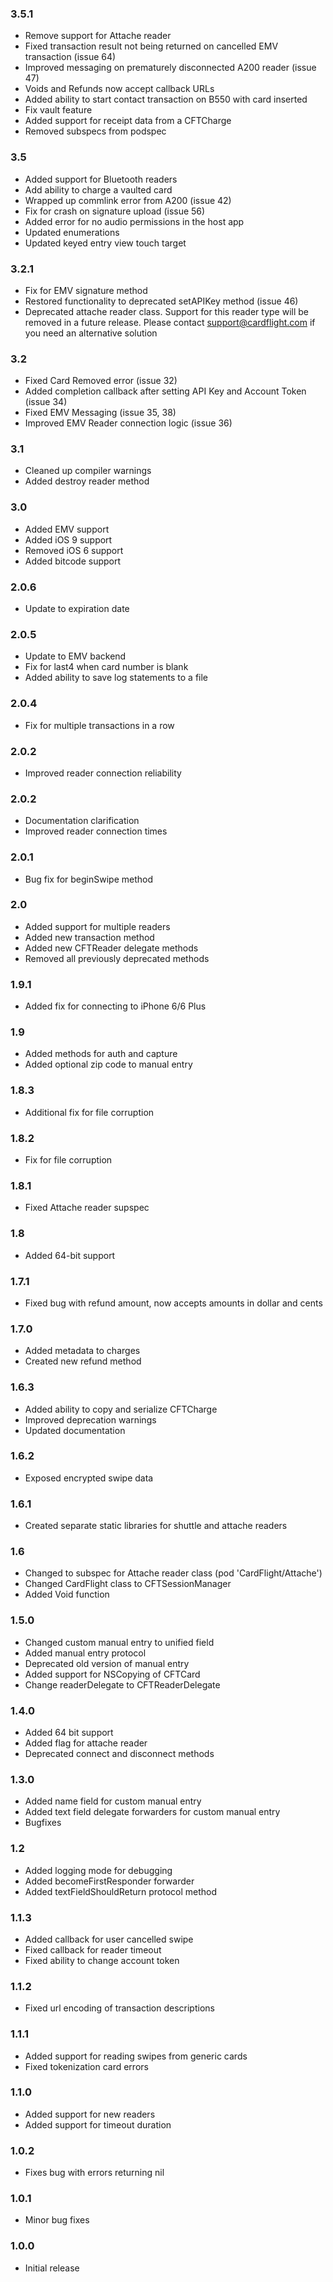 ### 3.5.1
* Remove support for Attache reader
* Fixed transaction result not being returned on cancelled EMV transaction  (issue 64)
* Improved messaging on prematurely disconnected A200 reader (issue 47)
* Voids and Refunds now accept callback URLs
* Added ability to start contact transaction on B550 with card inserted
* Fix vault feature
* Added support for receipt data from a CFTCharge
* Removed subspecs from podspec

### 3.5
* Added support for Bluetooth readers
* Add ability to charge a vaulted card
* Wrapped up commlink error from A200 (issue 42)
* Fix for crash on signature upload (issue 56)
* Added error for no audio permissions in the host app
* Updated enumerations
* Updated keyed entry view touch target

### 3.2.1
* Fix for EMV signature method
* Restored functionality to deprecated setAPIKey method (issue 46)
* Deprecated attache reader class. Support for this reader type will be removed in a future release. Please contact support@cardflight.com if you need an alternative solution

### 3.2
* Fixed Card Removed error (issue 32)
* Added completion callback after setting API Key and Account Token (issue 34)
* Fixed EMV Messaging (issue 35, 38)
* Improved EMV Reader connection logic (issue 36)

### 3.1
* Cleaned up compiler warnings
* Added destroy reader method

### 3.0
* Added EMV support
* Added iOS 9 support
* Removed iOS 6 support
* Added bitcode support

### 2.0.6
* Update to expiration date

### 2.0.5
* Update to EMV backend
* Fix for last4 when card number is blank
* Added ability to save log statements to a file

### 2.0.4
* Fix for multiple transactions in a row

### 2.0.2
* Improved reader connection reliability

### 2.0.2
* Documentation clarification
* Improved reader connection times

### 2.0.1
* Bug fix for beginSwipe method

### 2.0
* Added support for multiple readers
* Added new transaction method
* Added new CFTReader delegate methods
* Removed all previously deprecated methods

### 1.9.1
* Added fix for connecting to iPhone 6/6 Plus

### 1.9
* Added methods for auth and capture
* Added optional zip code to manual entry

### 1.8.3
* Additional fix for file corruption

### 1.8.2
* Fix for file corruption

### 1.8.1
* Fixed Attache reader supspec

### 1.8
* Added 64-bit support

### 1.7.1
* Fixed bug with refund amount, now accepts amounts in dollar and cents

### 1.7.0
* Added metadata to charges
* Created new refund method

### 1.6.3
* Added ability to copy and serialize CFTCharge
* Improved deprecation warnings
* Updated documentation

### 1.6.2
* Exposed encrypted swipe data

### 1.6.1
* Created separate static libraries for shuttle and attache readers

### 1.6
* Changed to subspec for Attache reader class (pod 'CardFlight/Attache')
* Changed CardFlight class to CFTSessionManager
* Added Void function

### 1.5.0
* Changed custom manual entry to unified field
* Added manual entry protocol
* Deprecated old version of manual entry
* Added support for NSCopying of CFTCard
* Change readerDelegate to CFTReaderDelegate

### 1.4.0
* Added 64 bit support
* Added flag for attache reader
* Deprecated connect and disconnect methods

### 1.3.0
* Added name field for custom manual entry
* Added text field delegate forwarders for custom manual entry
* Bugfixes

### 1.2

* Added logging mode for debugging
* Added becomeFirstResponder forwarder
* Added textFieldShouldReturn protocol method

### 1.1.3

* Added callback for user cancelled swipe
* Fixed callback for reader timeout
* Fixed ability to change account token

### 1.1.2

* Fixed url encoding of transaction descriptions

### 1.1.1

* Added support for reading swipes from generic cards
* Fixed tokenization card errors

### 1.1.0

* Added support for new readers
* Added support for timeout duration

### 1.0.2

* Fixes bug with errors returning nil

### 1.0.1

* Minor bug fixes

### 1.0.0

* Initial release
